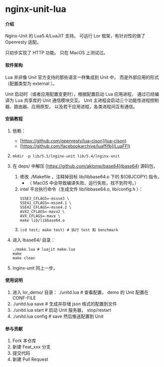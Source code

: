 # nginx-unit-lua

#### 介绍
Nginx-Unit 的 Lua5.4/LuaJIT 支持。
可运行 Lor 框架，有针对性的做了 Openresty 适配。

只初步实现了 HTTP 功能。
只在 MacOS 上测试过。


#### 软件架构
Lua 并非像 Unit 官方支持的那些语言一样集成到 Unit 中，
而是外部应用的形式（配置类型为 external ）。

Unit 启动时（或者应用配置变更时），根据配置启动 Lua 应用进程，
通过已经编译为 Lua 共享库的 Unit 通信模块交互。
Unit 主进程会启动三个功能性进程控制器、路由器、应用原型，
以及若干应用进程，各类进程间互有通信。


#### 安装教程

1.  依赖：
    - [https://github.com/openresty/lua-cjson](lua-cjson)
    - [https://github.com/facebookarchive/luaffifb](LuaFFI)

2.  ```mkdir -p lib/5.1/lnginx-unit lib/5.4/lnginx-unit```

3.  在 deps/ 中解压 [https://github.com/aklomp/base64](base64) 源码包，
    1. 修改 ./Makefile ，注释掉目标 lib/libbase64.o 下的 $(OBJCOPY) 指令，
        - （ MacOS 中会导致编译失败、运行失败，找不到符号。）
    2. intel 平台执行命令（生成文件 lib/libbase64.o, lib/config.h ）：
        ```
        SSSE3_CFLAGS=-mssse3 \
        SSE41_CFLAGS=-msse4.1 \
        SSE42_CFLAGS=-msse4.2 \
        AVX2_CFLAGS=-mavx2 \
        AVX_CFLAGS=-mavx \
        make lib/libbase64.o
        ```
    3. ```(cd test; make test) # 执行 test 和 benchmark```

4.  进入 lbase64/ 目录：
    ```
    ./make.lua # luajit make.lua
    make
    make clean
    ```

5.  lnginx-unit 同上一步。

#### 使用说明

1.  进入 lor_demo/ 目录：
    ./unitd.lua # 查看配置， demo 的 Unit 配置在 CONF-FILE
2.  ./unitd.lua save # 生成并存储 json 格式的配置到文件
3.  ./unitd.lua start # 启动 Unit 服务器， stop/restart
4.  ./unitd.lua config # save 然后推送配置到 Unit

#### 参与贡献

1.  Fork 本仓库
2.  新建 Feat_xxx 分支
3.  提交代码
4.  新建 Pull Request

